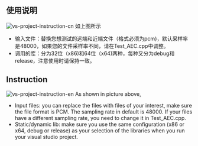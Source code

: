 
## 使用说明
![vs-project-instruction-cn](https://user-images.githubusercontent.com/9622783/131084526-8193ed45-5a55-4d91-80b1-273794dd654a.png)
如上图所示
- 输入文件：替换您想测试的远端和近端文件（格式必须为pcm)，默认采样率是48000，如果您的文件采样率不同，请在Test_AEC.cpp中调整。
- 调用的库：分为32位（x86)和64位（x64)两种，每种又分为debug和release，注意使用时请保持一致。




## Instruction
![vs-project-instruction-en](https://user-images.githubusercontent.com/9622783/131084540-49e99ceb-7074-42ee-b8c5-daa750f73d8f.png)
As shown in picture above,
- Input files: you can replace the files with files of your interest, make sure the file format is PCM. The sampling rate in default is 48000. If your files have a different sampling rate, you need to change it in Test_AEC.cpp.
- Static/dynamic lib: make sure you use the same configuration (x86 or x64, debug or release) as your selection of the libraries when you run your visual studio project.
